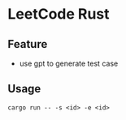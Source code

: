# LeetCode Rust

## Feature
- use gpt to generate test case

## Usage
```
cargo run -- -s <id> -e <id>
```
